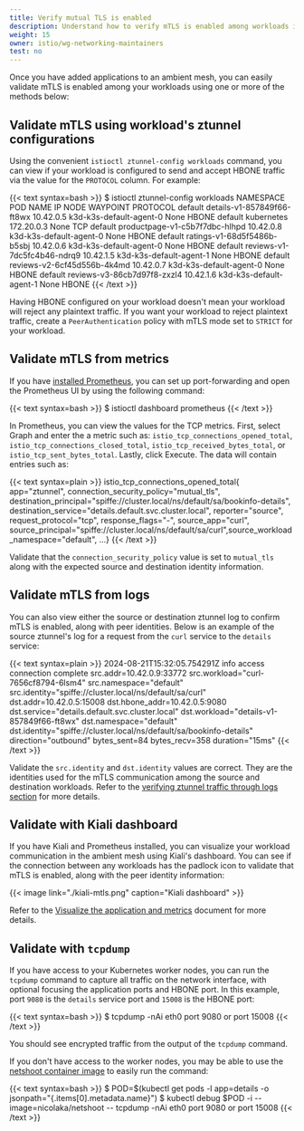 ```yaml
---
title: Verify mutual TLS is enabled
description: Understand how to verify mTLS is enabled among workloads in an ambient mesh.
weight: 15
owner: istio/wg-networking-maintainers
test: no
---
```


Once you have added applications to an ambient mesh, you can easily validate mTLS is enabled among your workloads using one or more of the methods below:

## Validate mTLS using workload's ztunnel configurations

Using the convenient `istioctl ztunnel-config workloads` command, you can view if your workload is configured to send and accept HBONE traffic via the value for the `PROTOCOL` column. For example:

{{< text syntax=bash >}}
$ istioctl ztunnel-config workloads
NAMESPACE    POD NAME                                IP         NODE                     WAYPOINT PROTOCOL
default      details-v1-857849f66-ft8wx              10.42.0.5  k3d-k3s-default-agent-0  None     HBONE
default      kubernetes                              172.20.0.3                          None     TCP
default      productpage-v1-c5b7f7dbc-hlhpd          10.42.0.8  k3d-k3s-default-agent-0  None     HBONE
default      ratings-v1-68d5f5486b-b5sbj             10.42.0.6  k3d-k3s-default-agent-0  None     HBONE
default      reviews-v1-7dc5fc4b46-ndrq9             10.42.1.5  k3d-k3s-default-agent-1  None     HBONE
default      reviews-v2-6cf45d556b-4k4md             10.42.0.7  k3d-k3s-default-agent-0  None     HBONE
default      reviews-v3-86cb7d97f8-zxzl4             10.42.1.6  k3d-k3s-default-agent-1  None     HBONE
{{< /text >}}

Having HBONE configured on your workload doesn't mean your workload will reject any plaintext traffic. If you want your workload to reject plaintext traffic, create a `PeerAuthentication` policy with mTLS mode set to `STRICT` for your workload.

## Validate mTLS from metrics

If you have [installed Prometheus](/pt-br/docs/ops/integrations/prometheus/#installation), you can set up port-forwarding and open the Prometheus UI by using the following command:

{{< text syntax=bash >}}
$ istioctl dashboard prometheus
{{< /text >}}

In Prometheus, you can view the values for the TCP metrics. First, select Graph and enter the a metric such as: `istio_tcp_connections_opened_total`, `istio_tcp_connections_closed_total`, `istio_tcp_received_bytes_total`, or `istio_tcp_sent_bytes_total`. Lastly, click Execute. The data will contain entries such as:

{{< text syntax=plain >}}
istio_tcp_connections_opened_total{
  app="ztunnel",
  connection_security_policy="mutual_tls",
  destination_principal="spiffe://cluster.local/ns/default/sa/bookinfo-details",
  destination_service="details.default.svc.cluster.local",
  reporter="source",
  request_protocol="tcp",
  response_flags="-",
  source_app="curl",
  source_principal="spiffe://cluster.local/ns/default/sa/curl",source_workload_namespace="default",
  ...}
{{< /text >}}

Validate that the `connection_security_policy` value is set to `mutual_tls` along with the expected source and destination identity information.

## Validate mTLS from logs

You can also view either the source or destination ztunnel log to confirm mTLS is enabled, along with peer identities. Below is an example of the source ztunnel's log for a request from the `curl` service to the `details` service:

{{< text syntax=plain >}}
2024-08-21T15:32:05.754291Z info access connection complete src.addr=10.42.0.9:33772 src.workload="curl-7656cf8794-6lsm4" src.namespace="default"
src.identity="spiffe://cluster.local/ns/default/sa/curl" dst.addr=10.42.0.5:15008 dst.hbone_addr=10.42.0.5:9080 dst.service="details.default.svc.cluster.local"
dst.workload="details-v1-857849f66-ft8wx" dst.namespace="default" dst.identity="spiffe://cluster.local/ns/default/sa/bookinfo-details"
direction="outbound" bytes_sent=84 bytes_recv=358 duration="15ms"
{{< /text >}}

Validate the `src.identity` and `dst.identity` values are correct. They are the identities used for the mTLS communication among the source and destination workloads. Refer to the [verifying ztunnel traffic through logs section](/pt-br/docs/ambient/usage/troubleshoot-ztunnel/#verifying-ztunnel-traffic-through-logs) for more details.

## Validate with Kiali dashboard

If you have Kiali and Prometheus installed, you can visualize your workload communication in the ambient mesh using Kiali's dashboard. You can see if the connection between any workloads has the padlock icon to validate that mTLS is enabled, along with the peer identity information:

{{< image link="./kiali-mtls.png" caption="Kiali dashboard" >}}

Refer to the [Visualize the application and metrics](/pt-br/docs/ambient/getting-started/secure-and-visualize/#visualize-the-application-and-metrics) document for more details.

## Validate with `tcpdump`

If you have access to your Kubernetes worker nodes, you can run the `tcpdump` command to capture all traffic on the network interface, with optional focusing the application ports and HBONE port. In this example, port `9080` is the `details` service port and `15008` is the HBONE port:

{{< text syntax=bash >}}
$ tcpdump -nAi eth0 port 9080 or port 15008
{{< /text >}}

You should see encrypted traffic from the output of the `tcpdump` command.

If you don't have access to the worker nodes, you may be able to use the [netshoot container image](https://hub.docker.com/r/nicolaka/netshoot) to easily run the command:

{{< text syntax=bash >}}
$ POD=$(kubectl get pods -l app=details -o jsonpath="{.items[0].metadata.name}")
$ kubectl debug $POD -i --image=nicolaka/netshoot -- tcpdump -nAi eth0 port 9080 or port 15008
{{< /text >}}
